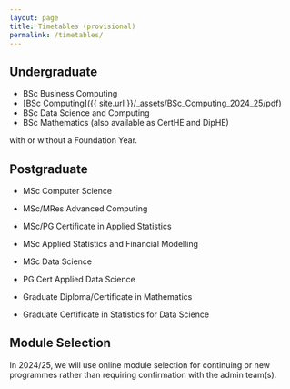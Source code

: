 ```yaml
---
layout: page
title: Timetables (provisional)
permalink: /timetables/
---
```


## Undergraduate

+ BSc Business Computing
+ [BSc Computing]({{ site.url }}/_assets/BSc_Computing_2024_25/pdf)
+ BSc Data Science and Computing
+ BSc Mathematics (also available as CertHE and DipHE)

with or without a Foundation Year.

## Postgraduate

+ MSc Computer Science
+ MSc/MRes Advanced Computing
+ MSc/PG Certificate in Applied Statistics
+ MSc Applied Statistics and Financial Modelling
+ MSc Data Science

+ PG Cert Applied Data Science
+ Graduate Diploma/Certificate in Mathematics
+ Graduate Certificate in Statistics for Data Science

## Module Selection

In 2024/25, we will use online module selection for continuing or new programmes rather than requiring confirmation with the admin team(s).
